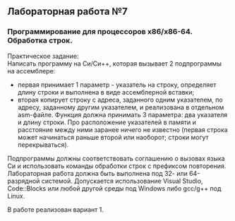 ## Лабораторная работа №7
### Программирование для процессоров x86/x86-64. Обработка строк.

Практическое задание: \
Написать программу на Си/Си++, которая вызывает 2 подпрограммы на ассемблере:
- первая принимает 1 параметр - указатель на строку, определяет длину строки и
выполнена в виде ассемблерной вставки;
- вторая копирует строку с адреса, заданного одним указателем, по адресу,
заданному другим указателем, и реализована в отдельном asm-файле. Функция
должна принимать 3 параметра: два указателя и длину строки. Про
расположение указателей в памяти и расстояние между ними заранее ничего не
известно (первая строка может начинаться раньше второй или наоборот; строки
могут перекрываться).

Подпрограммы должны соответствовать соглашению о вызовах языка Си и
использовать команды обработки строк с префиксом повторения.
Лабораторная работа должна быть выполнена под 32- или 64-разрядной системой.
Допускается использование Visual Studio, Code::Blocks или любой другой среды под
Windows либо gcc/g++ под Linux.

В работе реализован вариант 1.